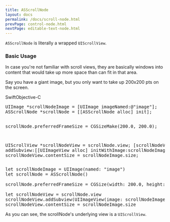 ```yaml
---
title: ASScrollNode
layout: docs
permalink: /docs/scroll-node.html
prevPage: control-node.html
nextPage: editable-text-node.html
---
```


`ASScrollNode` is literally a wrapped `UIScrollView`.

### Basic Usage

In case you're not familiar with scroll views, they are basically windows into content that would take up more space than can fit in that area.

Say you have a giant image, but you only want to take up 200x200 pts on the screen.

<div class = "highlight-group">
<span class="language-toggle"><a data-lang="swift" class="swiftButton">Swift</a><a data-lang="objective-c" class = "active objcButton">Objective-C</a></span>

<div class = "code">
<pre lang="objc" class="objcCode">
UIImage *scrollNodeImage = [UIImage imageNamed:@"image"];
ASScrollNode *scrollNode = [[ASScrollNode alloc] init];

scrollNode.preferredFrameSize = CGSizeMake(200.0, 200.0);

UIScrollView *scrollNodeView = scrollNode.view;
[scrollNodeView addSubview:[[UIImageView alloc] initWithImage:scrollNodeImage]];
scrollNodeView.contentSize = scrollNodeImage.size;
</pre>
<pre lang="swift" class = "swiftCode hidden">
let scrollNodeImage = UIImage(named: "image")
let scrollNode = ASScrollNode()

scrollNode.preferredFrameSize = CGSize(width: 200.0, height: 200.0)

let scrollNodeView = scrollNode.view
scrollNodeView.addSubview(UIImageView(image: scrollNodeImage))
scrollNodeView.contentSize = scrollNodeImage.size
</pre>
</div>
</div>

As you can see, the scrollNode's underlying view is a `UIScrollView`.

